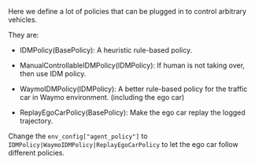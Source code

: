 Here we define a lot of policies that can be plugged in to control arbitrary vehicles.

They are:

* IDMPolicy(BasePolicy): A heuristic rule-based policy.

* ManualControllableIDMPolicy(IDMPolicy): If human is not taking over, then use IDM policy.

* WaymoIDMPolicy(IDMPolicy): A better rule-based policy for the traffic car in Waymo environment. (including the ego car)

* ReplayEgoCarPolicy(BasePolicy): Make the ego car replay the logged trajectory.

Change the `env_config["agent_policy"]` to `IDMPolicy|WaymoIDMPolicy|ReplayEgoCarPolicy` to let the ego car follow different policies.

